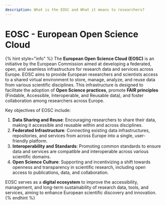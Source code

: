 ```yaml
---
description: What is the EOSC and What it means to researchers?
---
```


# EOSC - European Open Science Cloud

{% hint style="info" %}
The **European Open Science Cloud (EOSC)** is an initiative by the European Commission aimed at developing a federated, open, and seamless infrastructure for research data and services across Europe. EOSC aims to provide European researchers and scientists access to a shared virtual environment to store, manage, analyze, and reuse data from various scientific disciplines. This infrastructure is designed to facilitate the adoption of **Open Science practices**, promote **FAIR principles** (Findable, Accessible, Interoperable, and Reusable data), and foster collaboration among researchers across Europe.

Key objectives of EOSC include:

1. **Data Sharing and Reuse**: Encouraging researchers to share their data, making it accessible and reusable within and across disciplines.
2. **Federated Infrastructure**: Connecting existing data infrastructures, repositories, and services from across Europe into a single, user-friendly platform.
3. **Interoperability and Standards**: Promoting common standards to ensure data and services are compatible and interoperable across various scientific domains.
4. **Open Science Culture**: Supporting and incentivizing a shift towards openness and transparency in scientific research, including open access to publications, data, and collaboration.

EOSC serves as a **digital ecosystem** to improve the accessibility, management, and long-term sustainability of research data, tools, and services, aiming to enhance European scientific discovery and innovation.
{% endhint %}
